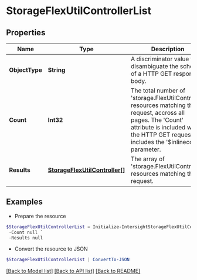 # StorageFlexUtilControllerList
## Properties

Name | Type | Description | Notes
------------ | ------------- | ------------- | -------------
**ObjectType** | **String** | A discriminator value to disambiguate the schema of a HTTP GET response body. | 
**Count** | **Int32** | The total number of &#39;storage.FlexUtilController&#39; resources matching the request, accross all pages. The &#39;Count&#39; attribute is included when the HTTP GET request includes the &#39;$inlinecount&#39; parameter. | [optional] 
**Results** | [**StorageFlexUtilController[]**](StorageFlexUtilController.md) | The array of &#39;storage.FlexUtilController&#39; resources matching the request. | [optional] 

## Examples

- Prepare the resource
```powershell
$StorageFlexUtilControllerList = Initialize-IntersightStorageFlexUtilControllerList  -ObjectType null `
 -Count null `
 -Results null
```

- Convert the resource to JSON
```powershell
$StorageFlexUtilControllerList | ConvertTo-JSON
```

[[Back to Model list]](../README.md#documentation-for-models) [[Back to API list]](../README.md#documentation-for-api-endpoints) [[Back to README]](../README.md)

